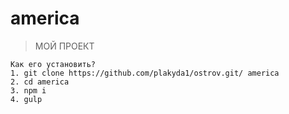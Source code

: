 # america
  > МОЙ ПРОЕКТ

	Как его установить?
	1. git clone https://github.com/plakyda1/ostrov.git/ america
	2. cd america
	3. npm i
	4. gulp
